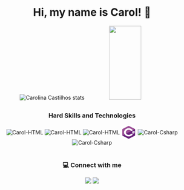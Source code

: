 <h1 align="center"> Hi, my name is Carol! 👋 </h1>


 <div align="center">  
  <img width="49%" height="195px" src="https://github-readme-stats.vercel.app/api?username=carolinacastilhos&show_icons=true&count_private=true&hide_border=true&title_color=ff91a4&icon_color=ff91a4&text_color=c9d1d9&bg_color=0d1117" alt="Carolina Castilhos stats" /> 
  <img width="41%" height="195px" src="https://github-readme-stats.vercel.app/api/top-langs/?username=carolinacastilhos&layout=compact&hide_border=true&title_color=ff91a4&text_color=ff91a4&bg_color=0d1117" />
</div>

##
  
 
<div align="center"> 
<h3> Hard Skills and Technologies </h3>
<div style="display: inline_block">
  <img align="center" alt="Carol-HTML" height="35" width="40" src="https://cdn.jsdelivr.net/gh/devicons/devicon/icons/html5/html5-original.svg">
  <img align="center" alt="Carol-HTML" height="35" width="40" src="https://cdn.jsdelivr.net/gh/devicons/devicon/icons/css3/css3-original.svg">
  <img align="center" alt="Carol-HTML" height="35" width="40" src="https://cdn.jsdelivr.net/gh/devicons/devicon/icons/javascript/javascript-original.svg">
  <img align="center" alt="Carol-Csharp" height="35" width="40" src="https://raw.githubusercontent.com/devicons/devicon/master/icons/csharp/csharp-original.svg">
  <img align="center" alt="Carol-Csharp" height="35" width="40" src="https://cdn.jsdelivr.net/gh/devicons/devicon/icons/visualstudio/visualstudio-plain.svg">
  <img align="center" alt="Carol-Csharp" height="35" width="40" src="https://cdn.jsdelivr.net/gh/devicons/devicon/icons/figma/figma-original.svg">
 </div>
 </div>
 <br>
<div align="center"> 
<h3> 💻 Connect with me </h3>
<div> 
       <a href="https://www.linkedin.com/in/carolina-castilhos-da-silva-61b3701b9/" target="_blank"><img src="https://img.shields.io/badge/LinkedIn-0077B5?style=for-the-badge&logo=linkedin&logoColor=white" target="_blank"></a> 
      <a href="https://twitter.com/carotilhos" target="_blank"><img src="https://img.shields.io/badge/Twitter-1DA1F2?style=for-the-badge&logo=twitter&logoColor=white" target="_blank"></a> 
</div>
</div>
